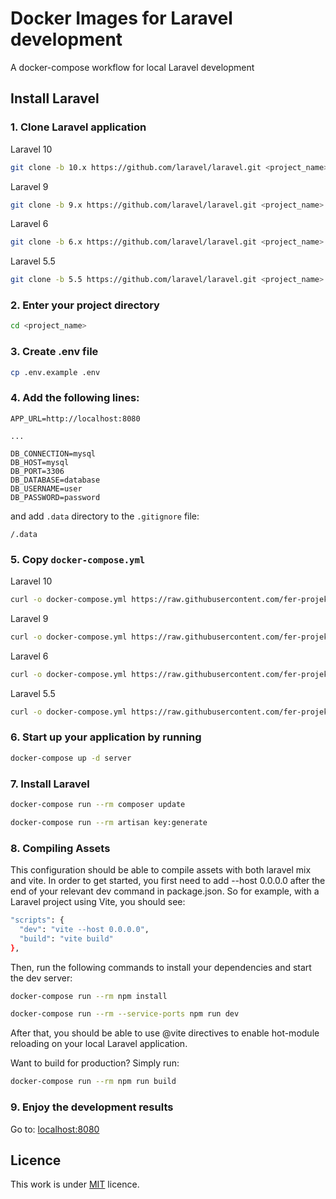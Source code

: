# Docker Images for Laravel development

A docker-compose workflow for local Laravel development

## Install Laravel

### 1. Clone Laravel application

Laravel 10
```sh
git clone -b 10.x https://github.com/laravel/laravel.git <project_name>
```

Laravel 9
```sh
git clone -b 9.x https://github.com/laravel/laravel.git <project_name>
```

Laravel 6
```sh
git clone -b 6.x https://github.com/laravel/laravel.git <project_name>
```

Laravel 5.5
```sh
git clone -b 5.5 https://github.com/laravel/laravel.git <project_name>
```

### 2. Enter your project directory

```sh
cd <project_name>
```

### 3. Create .env file

```sh
cp .env.example .env
```

### 4. Add the following lines:

```
APP_URL=http://localhost:8080

...

DB_CONNECTION=mysql
DB_HOST=mysql
DB_PORT=3306
DB_DATABASE=database
DB_USERNAME=user
DB_PASSWORD=password
```

and add `.data` directory to the `.gitignore` file:

```
/.data
```

### 5. Copy `docker-compose.yml`

Laravel 10
```sh
curl -o docker-compose.yml https://raw.githubusercontent.com/fer-projekt/docker/main/laravel/10/docker-compose.yml
```

Laravel 9
```sh
curl -o docker-compose.yml https://raw.githubusercontent.com/fer-projekt/docker/main/laravel/9/docker-compose.yml
```

Laravel 6
```sh
curl -o docker-compose.yml https://raw.githubusercontent.com/fer-projekt/docker/main/laravel/6/docker-compose.yml
```

Laravel 5.5
```sh
curl -o docker-compose.yml https://raw.githubusercontent.com/fer-projekt/docker/main/laravel/5.5/docker-compose.yml
```

### 6. Start up your application by running

```sh
docker-compose up -d server
```

### 7. Install Laravel

```sh
docker-compose run --rm composer update
```

```sh
docker-compose run --rm artisan key:generate
```

### 8. Compiling Assets

This configuration should be able to compile assets with both laravel mix and vite. In order to get started, you first need to add  --host 0.0.0.0 after the end of your relevant dev command in package.json. So for example, with a Laravel project using Vite, you should see:

```sh
"scripts": {
  "dev": "vite --host 0.0.0.0",
  "build": "vite build"
},
```

Then, run the following commands to install your dependencies and start the dev server:

```sh
docker-compose run --rm npm install
```

```sh
docker-compose run --rm --service-ports npm run dev
```

After that, you should be able to use @vite directives to enable hot-module reloading on your local Laravel application.

Want to build for production? Simply run:

```sh
docker-compose run --rm npm run build
```

### 9. Enjoy the development results 

Go to: [localhost:8080](http://localhost:8080)

## Licence

This work is under [MIT](LICENCE) licence.
